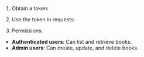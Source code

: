 <!-- API Authentication Setup -->
1. Obtain a token:

2. Use the token in requests:

3. Permissions:
- **Authenticated users**: Can list and retrieve books.
- **Admin users**: Can create, update, and delete books.
